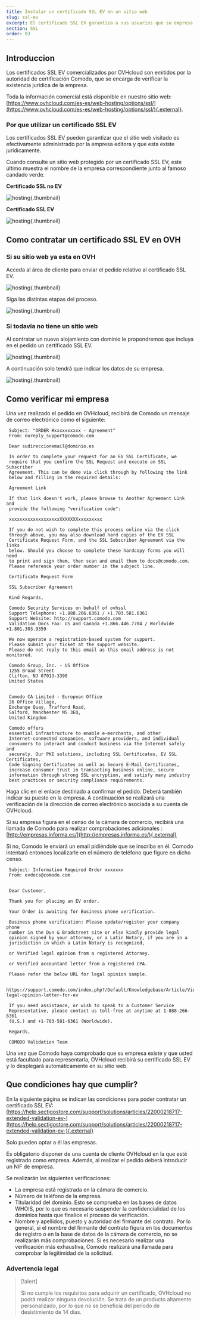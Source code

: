 ```yaml
---
title: Instalar un certificado SSL EV en un sitio web
slug: ssl-ev
excerpt: El certificado SSL EV garantiza a sus usuarios que su empresa existe juridicamente y les permite comprar en su sitio web con total confianza.
section: SSL
order: 03
---
```



## Introduccion
Los certificados SSL EV comercializados por OVHcloud son emitidos por la autoridad de certificación Comodo, que se encarga de verificar la existencia jurídica de la empresa.

Toda la información comercial está disponible en nuestro sitio web: [https://www.ovhcloud.com/es-es/web-hosting/options/ssl/](https://www.ovhcloud.com/es-es/web-hosting/options/ssl/){.external}.


### Por que utilizar un certificado SSL EV
Los certificados SSL EV pueden garantizar que el sitio web visitado es efectivamente administrado por la empresa editora y que esta existe jurídicamente.

Cuando consulte un sitio web protegido por un certificado SSL EV, este último muestra el nombre de la empresa correspondiente junto al famoso candado verde.

**Certificado SSL no EV**


![hosting](images/ssl_non_EV.png){.thumbnail}

**Certificado SSL EV**


![hosting](images/ssl_EV.png){.thumbnail}


## Como contratar un certificado SSL EV en OVH

### Si su sitio web ya esta en OVH
Acceda al área de cliente para enviar el pedido relativo al certificado SSL EV.


![hosting](images/step1.png){.thumbnail}

Siga las distintas etapas del proceso.


![hosting](images/step2.png){.thumbnail}


### Si todavia no tiene un sitio web
Al contratar un nuevo alojamiento con dominio le propondremos que incluya en el pedido un certificado SSL EV.


![hosting](images/step3.png){.thumbnail}

A continuación solo tendrá que indicar los datos de su empresa.


![hosting](images/step4.png){.thumbnail}


## Como verificar mi empresa
Una vez realizado el pedido en OVHcloud, recibirá de Comodo un mensaje de correo electrónico como el siguiente:

```
 Subject: "ORDER #xxxxxxxxxx - Agreement"
 From: noreply_support@comodo.com
 
 Dear sudireccionemail@dominio.es
 
 In order to complete your request for an EV SSL Certificate, we
 require that you confirm the SSL Request and execute an SSL Subscriber
 Agreement. This can be done via click through by following the link
 below and filling in the required details:
 
 Agreement Link
 
 If that link doesn't work, please browse to Another Agreement Link and
 provide the following "verification code":
 
 xxxxxxxxxxxxxxxxxxxXXXXXXXxxxxxxxxx
 
 If you do not wish to complete this process online via the click
 through above, you may also download hard copies of the EV SSL
 Certificate Request Form, and the SSL Subscriber Agreement via the links
 below. Should you choose to complete these hardcopy forms you will need
 to print and sign them, then scan and email them to docs@comodo.com.
 Please reference your order number in the subject line.
 
 Certificate Request Form
 
 SSL Subscriber Agreement
 
 Kind Regards,
 
 Comodo Security Services on behalf of ovhssl
 Support Telephone: +1.888.266.6361 / +1.703.581.6361
 Support Website: http://support.comodo.com
 Validation Docs Fax: US and Canada +1.866.446.7704 / Worldwide +1.801.303.9359
 
 We now operate a registration-based system for support.
 Please submit your ticket at the support website.
 Please do not reply to this email as this email address is not monitored.
 
 Comodo Group, Inc. - US Office
 1255 Broad Street
 Clifton, NJ 07013-3398
 United States
 
 
 Comodo CA Limited - European Office
 26 Office Village,
 Exchange Quay, Trafford Road,
 Salford, Manchester M5 3EQ,
 United Kingdom
 
 Comodo offers
 essential infrastructure to enable e-merchants, and other
 Internet-connected companies, software providers, and individual
 consumers to interact and conduct business via the Internet safely and
 securely. Our PKI solutions, including SSL Certificates, EV SSL Certificates,
 Code Signing Certificates as well as Secure E-Mail Certificates,
 increase consumer trust in transacting business online, secure
 information through strong SSL encryption, and satisfy many industry
 best practices or security compliance requirements.
```

Haga clic en el enlace destinado a confirmar el pedido. Deberá también indicar su puesto en la empresa. A continuación se realizará una verificación de la dirección de correo electrónico asociada a su cuenta de OVHcloud.

Si su empresa figura en el censo de la cámara de comercio, recibirá una llamada de Comodo para realizar comprobaciones adicionales : [http://empresas.informa.es/](http://empresas.informa.es/){.external}

Si no, Comodo le enviará un email pidiéndole que se inscriba en él. Comodo intentará entonces localizarle en el número de teléfono que figure en dicho censo.

```
 Subject: Information Required Order xxxxxxx
 From: evdocs@comodo.com
 
 
 Dear Customer,
 
 Thank you for placing an EV order.
 
 Your Order is awaiting for Business phone verification.
 
 Business phone verification: Please update/register your company phone
 number in the Dun & Bradstreet site or else kindly provide legal
 opinion signed by your attorney, or a Latin Notary, if you are in a
 jurisdiction in which a Latin Notary is recognized,
 
 or Verified legal opinion from a registered Attorney.
 
 or Verified accountant letter from a registered CPA.
 
 Please refer the below URL for legal opinion sample.
 
 https://support.comodo.com/index.php?/Default/Knowledgebase/Article/View/900/87/sample-legal-opinion-letter-for-ev
 
 If you need assistance, or wish to speak to a Customer Service
 Representative, please contact us toll-free at anytime at 1-888-266-6361
 (U.S.) and +1-703-581-6361 (Worldwide).
 
 Regards,
 
 COMODO Validation Team
```

Una vez que Comodo haya comprobado que su empresa existe y que usted está facultado para representarla, OVHcloud recibirá su certificado SSL EV y lo desplegará automáticamente en su sitio web.


## Que condiciones hay que cumplir?
En la siguiente página se indican las condiciones para poder contratar un certificado SSL EV: [https://help.sectigostore.com/support/solutions/articles/22000218717-extended-validation-ev-](https://help.sectigostore.com/support/solutions/articles/22000218717-extended-validation-ev-){.external}

Solo pueden optar a él las empresas.

Es obligatorio disponer de una cuenta de cliente OVHcloud en la que esté registrado como empresa. Además, al realizar el pedido deberá introducir un NIF de empresa.

Se realizarán las siguientes verificaciones:

- La empresa está registrada en la cámara de comercio.
- Número de teléfono de la empresa.
- Titularidad del dominio. Esto se comprueba en las bases de datos WHOIS, por lo que es necesario suspender la confidencialidad de los dominios hasta que finalice el proceso de verificación.
- Nombre y apellidos, puesto y autoridad del firmante del contrato. Por lo general, si el nombre del firmante del contrato figura en los documentos de registro o en la base de datos de la cámara de comercio, no se realizarán más comprobaciones. Si es necesario realizar una verificación más exhaustiva, Comodo realizará una llamada para comprobar la legitimidad de la solicitud.


### Advertencia legal


> [!alert]
>
> Si no cumple los requisitos para adquirir un certificado, OVHcloud no podrá realizar ninguna devolución. Se trata de un producto altamente personalizado, por lo que no se beneficia del período de desistimiento de 14 días.
> 